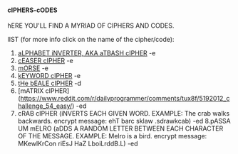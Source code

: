 #### cIPHERS-cODES
hERE YOU'LL FIND A MYRIAD OF CIPHERS AND CODES.

lIST (for more info click on the name of the cipher/code):

1. [aLPHABET iNVERTER, AKA aTBASH cIPHER](https://en.wikipedia.org/wiki/Atbash) -e
2. [cEASER cIPHER](https://en.wikipedia.org/wiki/Caesar_cipher) -e
3. [mORSE](https://en.wikipedia.org/wiki/Morse_code) -e
4. [kEYWORD cIPHER](https://en.wikipedia.org/wiki/Keyword_cipher) -e
5. [tHe bEALE cIPHER](https://en.wikipedia.org/wiki/Beale_ciphers) -d
6. [mATRIX cIPHER] (https://www.reddit.com/r/dailyprogrammer/comments/tux8f/5192012_challenge_54_easy/) -ed
7. cRAB cIPHER (iNVERTS EACH GIVEN WORD. EXAMPLE: The crab walks backwards. encrypt message: ehT barc sklaw .sdrawkcab) -ed
8.pASSA UM mELRO (aDDS A RANDOM LETTER BETWEEN EACH CHARACTER OF THE MESSAGE. EXAMPLE: Melro is a bird. encrypt message: MKewlKrCon riEsJ HaZ LboiLrddB.L) -ed